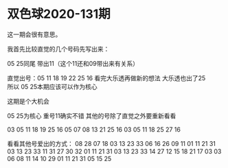 # 双色球2020-131期

这一期会很有意思。

我首先比较直觉的几个号码先写出来：

05 25同尾
带出11（这个11还和09带出来有关系）

直觉出号：05 11 18 19 22 25  16
看完大乐透再做新的想法
大乐透也出了25  
所以 05 25本期应该可以作为核心

这期是个大机会

05 25为核心
重号11确实不错
其他的号除了直觉之外要重新看看


03 05 11 18 19 25 16
05 07 08 13 21 25 16
03 05 11 18 25 27 16

看看其他号爱出的方式：
08    28 07 18 03 13 23 33 06 16 26
09    11 01 11 21 31 03 13 23 33
11    31 27 30 32 01 11 21 31 03 13 23 33 
14    27 12 15 18 21
17    03 03 06 08 11 14 10
29    01 11 21 31 05 15 25
